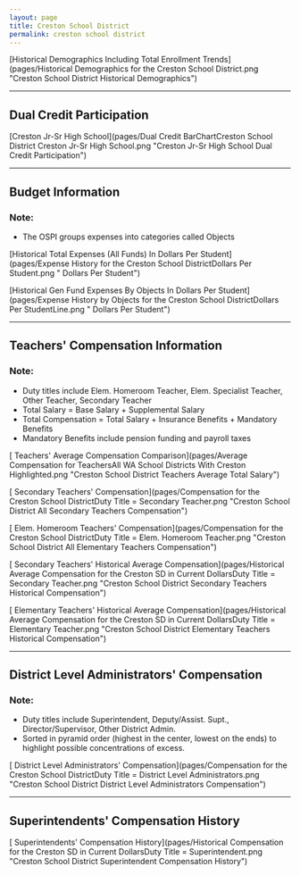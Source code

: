 ```yaml
---
layout: page
title: Creston School District
permalink: creston school district
---
```



[Historical Demographics Including Total Enrollment Trends](pages/Historical Demographics for the Creston School District.png "Creston School District Historical Demographics")

___

## Dual Credit Participation

[Creston Jr-Sr High School](pages/Dual Credit BarChartCreston School District Creston Jr-Sr High School.png "Creston Jr-Sr High School Dual Credit Participation")


___

## Budget Information
### Note:
- The OSPI groups expenses into categories called Objects

[Historical Total Expenses (All Funds) In Dollars Per Student](pages/Expense History for the Creston School DistrictDollars Per Student.png " Dollars Per Student")

[Historical Gen Fund Expenses By Objects In Dollars Per Student](pages/Expense History by Objects for the Creston School DistrictDollars Per StudentLine.png " Dollars Per Student")


___

## Teachers' Compensation Information
### Note:
- Duty titles include Elem. Homeroom Teacher, Elem. Specialist Teacher, Other Teacher, Secondary Teacher
- Total Salary = Base Salary + Supplemental Salary
- Total Compensation = Total Salary + Insurance Benefits + Mandatory Benefits
- Mandatory Benefits include pension funding and payroll taxes

[ Teachers' Average Compensation Comparison](pages/Average Compensation for TeachersAll WA School Districts With Creston Highlighted.png "Creston School District Teachers Average Total Salary")

[ Secondary Teachers' Compensation](pages/Compensation for the Creston School DistrictDuty Title = Secondary Teacher.png "Creston School District All Secondary Teachers Compensation")

[ Elem. Homeroom Teachers' Compensation](pages/Compensation for the Creston School DistrictDuty Title = Elem. Homeroom Teacher.png "Creston School District All Elementary Teachers Compensation")

[ Secondary Teachers' Historical Average Compensation](pages/Historical Average Compensation for the Creston SD in Current DollarsDuty Title = Secondary Teacher.png "Creston School District Secondary Teachers Historical Compensation")

[ Elementary Teachers' Historical Average Compensation](pages/Historical Average Compensation for the Creston SD in Current DollarsDuty Title = Elementary Teacher.png "Creston School District Elementary Teachers Historical Compensation")


___

## District Level Administrators' Compensation

### Note:
- Duty titles include Superintendent, Deputy/Assist. Supt., Director/Supervisor, Other District Admin.
- Sorted in pyramid order (highest in the center, lowest on the ends) to highlight possible concentrations of excess.

[ District Level Administrators' Compensation](pages/Compensation for the Creston School DistrictDuty Title = District Level Administrators.png "Creston School District District Level Administrators Compensation")


___

## Superintendents' Compensation History

[ Superintendents' Compensation History](pages/Historical Compensation for the Creston SD in Current DollarsDuty Title = Superintendent.png "Creston School District Superintendent Compensation History")

